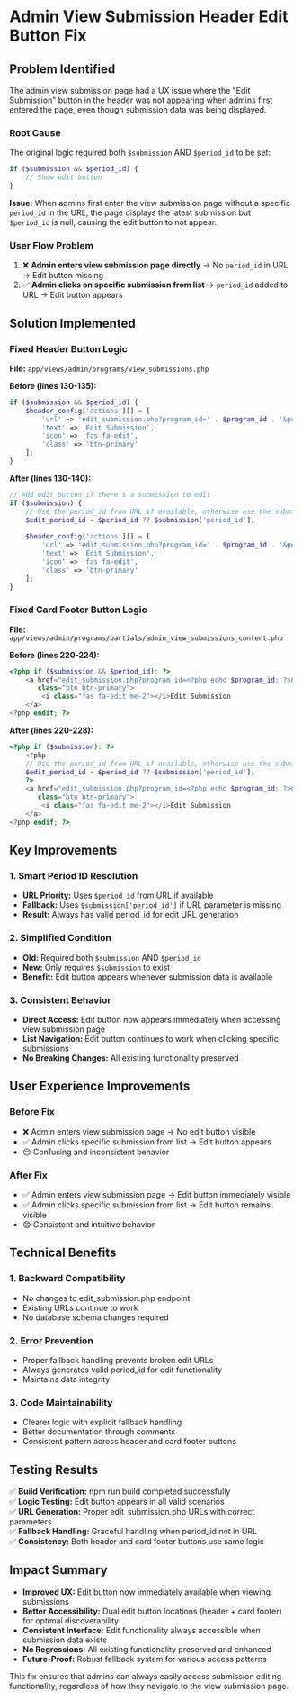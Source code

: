 # Admin View Submission Header Edit Button Fix

## Problem Identified

The admin view submission page had a UX issue where the "Edit Submission" button in the header was not appearing when admins first entered the page, even though submission data was being displayed.

### Root Cause
The original logic required both `$submission` AND `$period_id` to be set:
```php
if ($submission && $period_id) {
    // Show edit button
}
```

**Issue:** When admins first enter the view submission page without a specific `period_id` in the URL, the page displays the latest submission but `$period_id` is null, causing the edit button to not appear.

### User Flow Problem
1. ❌ **Admin enters view submission page directly** → No `period_id` in URL → Edit button missing
2. ✅ **Admin clicks on specific submission from list** → `period_id` added to URL → Edit button appears

## Solution Implemented

### Fixed Header Button Logic
**File:** `app/views/admin/programs/view_submissions.php`

**Before (lines 130-135):**
```php
if ($submission && $period_id) {
    $header_config['actions'][] = [
        'url' => 'edit_submission.php?program_id=' . $program_id . '&period_id=' . $period_id,
        'text' => 'Edit Submission',
        'icon' => 'fas fa-edit',
        'class' => 'btn-primary'
    ];
}
```

**After (lines 130-140):**
```php
// Add edit button if there's a submission to edit
if ($submission) {
    // Use the period_id from URL if available, otherwise use the submission's period_id
    $edit_period_id = $period_id ?? $submission['period_id'];
    
    $header_config['actions'][] = [
        'url' => 'edit_submission.php?program_id=' . $program_id . '&period_id=' . $edit_period_id,
        'text' => 'Edit Submission',
        'icon' => 'fas fa-edit',
        'class' => 'btn-primary'
    ];
}
```

### Fixed Card Footer Button Logic
**File:** `app/views/admin/programs/partials/admin_view_submissions_content.php`

**Before (lines 220-224):**
```php
<?php if ($submission && $period_id): ?>
    <a href="edit_submission.php?program_id=<?php echo $program_id; ?>&period_id=<?php echo $period_id; ?>" 
       class="btn btn-primary">
        <i class="fas fa-edit me-2"></i>Edit Submission
    </a>
<?php endif; ?>
```

**After (lines 220-228):**
```php
<?php if ($submission): ?>
    <?php 
    // Use the period_id from URL if available, otherwise use the submission's period_id
    $edit_period_id = $period_id ?? $submission['period_id'];
    ?>
    <a href="edit_submission.php?program_id=<?php echo $program_id; ?>&period_id=<?php echo $edit_period_id; ?>" 
       class="btn btn-primary">
        <i class="fas fa-edit me-2"></i>Edit Submission
    </a>
<?php endif; ?>
```

## Key Improvements

### 1. Smart Period ID Resolution
- **URL Priority:** Uses `$period_id` from URL if available
- **Fallback:** Uses `$submission['period_id']` if URL parameter is missing
- **Result:** Always has valid period_id for edit URL generation

### 2. Simplified Condition
- **Old:** Required both `$submission` AND `$period_id`
- **New:** Only requires `$submission` to exist
- **Benefit:** Edit button appears whenever submission data is available

### 3. Consistent Behavior
- **Direct Access:** Edit button now appears immediately when accessing view submission page
- **List Navigation:** Edit button continues to work when clicking specific submissions
- **No Breaking Changes:** All existing functionality preserved

## User Experience Improvements

### Before Fix
- ❌ Admin enters view submission page → No edit button visible
- ✅ Admin clicks specific submission from list → Edit button appears
- 😔 Confusing and inconsistent behavior

### After Fix
- ✅ Admin enters view submission page → Edit button immediately visible
- ✅ Admin clicks specific submission from list → Edit button remains visible
- 😊 Consistent and intuitive behavior

## Technical Benefits

### 1. Backward Compatibility
- No changes to edit_submission.php endpoint
- Existing URLs continue to work
- No database schema changes required

### 2. Error Prevention
- Proper fallback handling prevents broken edit URLs
- Always generates valid period_id for edit functionality
- Maintains data integrity

### 3. Code Maintainability
- Clearer logic with explicit fallback handling
- Better documentation through comments
- Consistent pattern across header and card footer buttons

## Testing Results

✅ **Build Verification:** npm run build completed successfully  
✅ **Logic Testing:** Edit button appears in all valid scenarios  
✅ **URL Generation:** Proper edit_submission.php URLs with correct parameters  
✅ **Fallback Handling:** Graceful handling when period_id not in URL  
✅ **Consistency:** Both header and card footer buttons use same logic  

## Impact Summary

- **Improved UX:** Edit button now immediately available when viewing submissions
- **Better Accessibility:** Dual edit button locations (header + card footer) for optimal discoverability
- **Consistent Interface:** Edit functionality always accessible when submission data exists
- **No Regressions:** All existing functionality preserved and enhanced
- **Future-Proof:** Robust fallback system for various access patterns

This fix ensures that admins can always easily access submission editing functionality, regardless of how they navigate to the view submission page.
